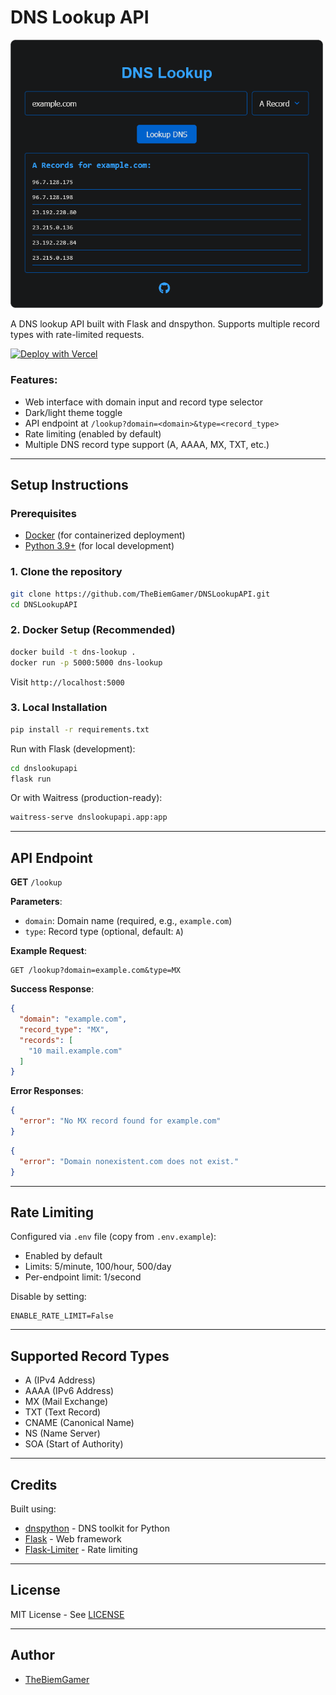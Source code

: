 # DNS Lookup API

<img src="/assets/DnsLookup.png" alt="DNS Lookup API" width="500">

A DNS lookup API built with Flask and dnspython. Supports multiple record types with rate-limited requests.

[![Deploy with Vercel](https://vercel.com/button)](https://vercel.com/new/clone?repository-url=https%3A%2F%2Fgithub.com%2FTheBiemGamer%2FDNSLookupAPI)

### Features:
- Web interface with domain input and record type selector
- Dark/light theme toggle
- API endpoint at `/lookup?domain=<domain>&type=<record_type>`
- Rate limiting (enabled by default)
- Multiple DNS record type support (A, AAAA, MX, TXT, etc.)

---

## Setup Instructions

### Prerequisites
- [Docker](https://www.docker.com/) (for containerized deployment)
- [Python 3.9+](https://www.python.org/) (for local development)

### 1. Clone the repository
```bash
git clone https://github.com/TheBiemGamer/DNSLookupAPI.git
cd DNSLookupAPI
```

### 2. Docker Setup (Recommended)
```bash
docker build -t dns-lookup .
docker run -p 5000:5000 dns-lookup
```
Visit `http://localhost:5000`

### 3. Local Installation
```bash
pip install -r requirements.txt
```

Run with Flask (development):
```bash
cd dnslookupapi
flask run 
```

Or with Waitress (production-ready):
```bash
waitress-serve dnslookupapi.app:app
```

---

## API Endpoint

**GET** `/lookup`

**Parameters**:
- `domain`: Domain name (required, e.g., `example.com`)
- `type`: Record type (optional, default: `A`)

**Example Request**:
```http
GET /lookup?domain=example.com&type=MX
```

**Success Response**:
```json
{
  "domain": "example.com",
  "record_type": "MX",
  "records": [
    "10 mail.example.com"
  ]
}
```

**Error Responses**:
```json
{
  "error": "No MX record found for example.com"
}
```

```json
{
  "error": "Domain nonexistent.com does not exist."
}
```

---

## Rate Limiting

Configured via `.env` file (copy from `.env.example`):
- Enabled by default
- Limits: 5/minute, 100/hour, 500/day
- Per-endpoint limit: 1/second

Disable by setting:
```env
ENABLE_RATE_LIMIT=False
```

---

## Supported Record Types
- A (IPv4 Address)
- AAAA (IPv6 Address)
- MX (Mail Exchange)
- TXT (Text Record)
- CNAME (Canonical Name)
- NS (Name Server)
- SOA (Start of Authority)

---

## Credits

Built using:
- [dnspython](https://www.dnspython.org/) - DNS toolkit for Python
- [Flask](https://flask.palletsprojects.com/) - Web framework
- [Flask-Limiter](https://flask-limiter.readthedocs.io/) - Rate limiting

---

## License

MIT License - See [LICENSE](LICENSE)

---

## Author

- [TheBiemGamer](https://github.com/TheBiemGamer)
